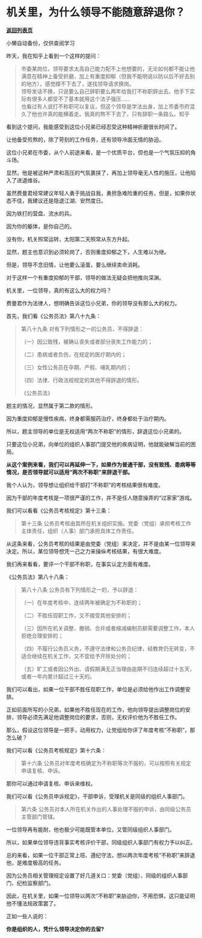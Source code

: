 # 机关里，为什么领导不能随意辞退你？

[**返回列表页**](/gzh/费曼的小茶馆)

小懒自动备份，仅供查阅学习

昨天，我在知乎上看到一个这样的提问：

  

>
> 市委某岗位，领导要求太高自己能力配不上他想要的，无论如何都不能让他满意在精神上备受折磨，加上有重度抑郁（但我不能明说以防以后不好去别的地方），感觉撑不下去了，遂找领导请求换岗。  
> 领导发话不换，只说要么自己辞职要么两年给我打不称职辞出去。他手下实际有很多人都受不了基本就用这个法子强压……  
> 也看过有人说打不称职可以复议，但这个领导是学法出身，加上市委市府混久了他也许真的能横着走。我真的熬不下去了，只有辞职一条路么。知乎

看到这个提问，我能感受到这位小兄弟已经忍受这种精神折磨很长时间了。

  

让他备受煎熬的，除了苛刻的工作任务，还有领导冷面无情的胁迫。

  

这位小兄弟在市委，从个人前途来看，是一个优质平台，但也是一个气氛压抑的角斗场。

  

显然，他是被这种严肃和高压的气氛裹挟了，再加上领导毫无人性的施压，让他陷入了进退维谷。

  

虽然费曼君经常建议年轻人勇于挑战自我，勇担急难险重的任务，但是，如果你状态不佳，我建议还是隐退江湖、安然度日。

  

因为铁打的营盘、流水的兵。

  

因为你的躯体，是你自己的。

  

没有你，机关照常运转，太阳第二天照常从东方升起。

  

显然，题主也意识到必须轮岗了，否则重度抑郁之下，人生难以为继。

  

但是，领导不念旧情，让他要么滚蛋，要么继续卖命消耗。

  

对于这样一个有重度抑郁的干部，领导的做法无疑会把他推向深渊。

  

机关里，一位领导，真的有这么大的权力吗？

  

费曼君作为法律人，想明确告诉这位小兄弟，你的领导没有那么大的权力。

  

首先，我们看《公务员法》第八十九条：

  

> 第八十九条 对有下列情形之一的公务员，不得辞退：
>
>  
>
>
> （一）因公致残，被确认丧失或者部分丧失工作能力的；
>
>  
>
>
> （二）患病或者负伤，在规定的医疗期内的；
>
>  
>
>
> （三）女性公务员在孕期、产假、哺乳期内的；
>
>  
>
>
> （四）法律、行政法规规定的其他不得辞退的情形。
>
> 《公务员法》

  

题主的情况，显然属于第二款的情形。  

  

因为重度抑郁是慢性疾病，终身都需服药治疗，终身都处于治疗期内。  

  

所以，题主领导的单位是无权适用“两次不称职”的情形，辞退这位小兄弟的。  

  

只要这位小兄弟，向单位的组织人事部门提交他的疾病证明，他就能破解当前的困局。

  

**从这个案例来看，我们可以再延伸一下，如果作为普通干部，没有致残、患病等等情况，是否领导就可以适用“两次不称职”来辞退干部。**

  

我个人认为，领导想让组织给干部打“不称职”的考核结果很有难度。

  

因为干部的年度考核是一项很严谨的工作，并不是任人随意操弄的“过家家”游戏。

  

我们可以看看《公务员考核规定》第十三条：

  

> 第十三条 公务员考核由其所在机关组织实施。党委（党组）承担考核工作主体责任，组织（人事）部门承担具体工作责任。

  

从这条来看，公务员考核的结果是由党委（党组）来决定，并不是由某一位领导来决定。所以，某位领导想凭一己之力来操纵考核结果，有很大难度。

  

我们再来看看，要评一个干部不称职，在事实认定方面有难度。  

  

《公务员法》第八十八条：  

  

> 第八十八条 公务员有下列情形之一的，予以辞退：
>
>  
>
>
> （一）在年度考核中，连续两年被确定为不称职的；
>
>  
>
>
> （二）不胜任现职工作，又不接受其他安排的；
>
>  
>
>
> （三）因所在机关调整、撤销、合并或者缩减编制员额需要调整工作，本人拒绝合理安排的；
>
>  
>
>
> （四）不履行公务员义务，不遵守法律和公务员纪律，经教育仍无转变，不适合继续在机关工作，又不宜给予开除处分的；
>
>  
>
>
> （五）旷工或者因公外出、请假期满无正当理由逾期不归连续超过十五天，或者一年内累计超过三十天的。

  

我们可以看出，如果一位干部不胜任现职工作，单位是必须给他作出工作调整安排。  

  

正如前面所写的小兄弟，如果他不胜任现在的工作，他向领导提出调整岗位的安排，领导必须先满足他调整岗位的要求，否则，无权评价他为不胜任工作。  

  

那么，假设这位领导是一把手，动用权力，让党组给你评了年度考核“不称职”，那怎么破？  

  

我们可以看《公务员考核规定》第十六条：

  

> 第十六条 公务员对年度考核确定为不称职等次不服的，可以按照有关规定申请复核、申诉。

  

那你可以通过申请复核、申诉来维权。

  

我们可以看《公务员申诉规定》，干部申诉，受理机关是同级的组织人事部门。

  

> 第六条 公务员对本人所在机关作出的人事处理不服的申诉，由同级公务员主管部门管辖。

  

一位领导再有能耐，他也极少可能既管本单位，又管同级组织人事部门。

  

所以，如果单位领导违背事实考核评价干部，同级组织人事部门有权力予以纠正。

  

总的来看，如果一位干部正常上班、遵纪守法，想以两次年度考核“不称职”来辞退他，是难度极高的任务。

  

因为公务员相关管理规定设置了好几道关口：党委（党组）、同级的组织人事部门、纪检监察部门。  

  

因此，在机关里，如果一位领导以两次“不称职”来胁迫你，不用恐惧，这只能证明他不懂法规政策罢了。  

  

正如一些人说的：  

  

**你是组织的人，凭什么领导决定你的去留?**  


